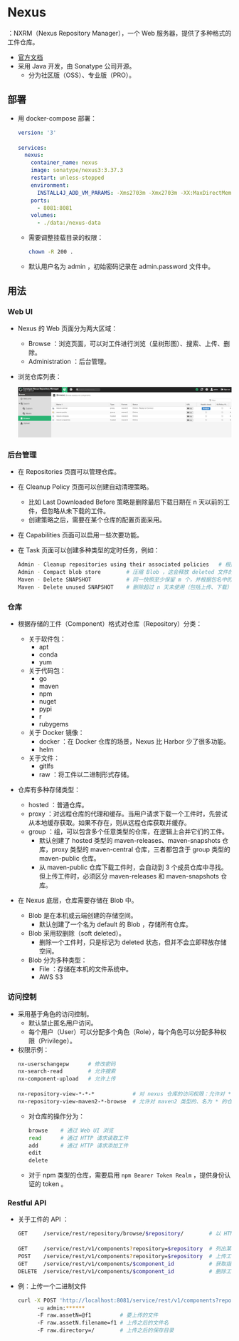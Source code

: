 # Nexus

：NXRM（Nexus Repository Manager），一个 Web 服务器，提供了多种格式的工件仓库。
- [官方文档](https://help.sonatype.com/repomanager3)
- 采用 Java 开发，由 Sonatype 公司开源。
  - 分为社区版（OSS）、专业版（PRO）。

## 部署

- 用 docker-compose 部署：
  ```yml
  version: '3'

  services:
    nexus:
      container_name: nexus
      image: sonatype/nexus3:3.37.3
      restart: unless-stopped
      environment:
        INSTALL4J_ADD_VM_PARAMS: -Xms2703m -Xmx2703m -XX:MaxDirectMemorySize=2703m -Djava.util.prefs.userRoot=/nexus-data/javaprefs
      ports:
        - 8081:8081
      volumes:
        - ./data:/nexus-data
  ```
  - 需要调整挂载目录的权限：
    ```sh
    chown -R 200 .
    ```
  - 默认用户名为 admin ，初始密码记录在 admin.password 文件中。

## 用法

### Web UI

- Nexus 的 Web 页面分为两大区域：
  - Browse ：浏览页面，可以对工件进行浏览（呈树形图）、搜索、上传、删除。
  - Administration ：后台管理。

- 浏览仓库列表：

  ![](./Nexus.png)

### 后台管理

- 在 Repositories 页面可以管理仓库。

- 在 Cleanup Policy 页面可以创建自动清理策略。
  - 比如 Last Downloaded Before 策略是删除最后下载日期在 n 天以前的工件，但忽略从未下载的工件。
  - 创建策略之后，需要在某个仓库的配置页面采用。

- 在 Capabilities 页面可以启用一些次要功能。

- 在 Task 页面可以创建多种类型的定时任务，例如：
  ```sh
  Admin - Cleanup repositories using their associated policies   # 根据 Cleanup Policy 清理各个仓库。默认添加了该任务，每天执行一次
  Admin - Compact blob store        # 压缩 Blob ，这会释放 deleted 文件的存储空间。建议添加该任务
  Maven - Delete SNAPSHOT           # 同一快照至少保留 m 个，并根据包名中的时间戳，删除早于 n 天的快照
  Maven - Delete unused SNAPSHOT    # 删除超过 n 天未使用（包括上传、下载）的快照
  ```

### 仓库

- 根据存储的工件（Component）格式对仓库（Repository）分类：
  - 关于软件包：
    - apt
    - conda
    - yum
  - 关于代码包：
    - go
    - maven
    - npm
    - nuget
    - pypi
    - r
    - rubygems
  - 关于 Docker 镜像：
    - docker ：在 Docker 仓库的场景，Nexus 比 Harbor 少了很多功能。
    - helm
  - 关于文件：
    - gitlfs
    - raw ：将工件以二进制形式存储。

- 仓库有多种存储类型：
  - hosted ：普通仓库。
  - proxy ：对远程仓库的代理和缓存。当用户请求下载一个工件时，先尝试从本地缓存获取。如果不存在，则从远程仓库获取并缓存。
  - group ：组，可以包含多个任意类型的仓库，在逻辑上合并它们的工件。
    - 默认创建了 hosted 类型的 maven-releases、maven-snapshots 仓库，proxy 类型的 maven-central 仓库，三者都包含于 group 类型的 maven-public 仓库。
    - 从 maven-public 仓库下载工件时，会自动到 3 个成员仓库中寻找。但上传工件时，必须区分 maven-releases 和 maven-snapshots 仓库。

- 在 Nexus 底层，仓库需要存储在 Blob 中。
  - Blob 是在本机或云端创建的存储空间。
    - 默认创建了一个名为 default 的 Blob ，存储所有仓库。
  - Blob 采用软删除（soft deleted）。
    - 删除一个工件时，只是标记为 deleted 状态，但并不会立即释放存储空间。
  - Blob 分为多种类型：
    - File ：存储在本机的文件系统中。
    - AWS S3

### 访问控制

- 采用基于角色的访问控制。
  - 默认禁止匿名用户访问。
  - 每个用户（User）可以分配多个角色（Role），每个角色可以分配多种权限（Privilege）。
- 权限示例：
  ```sh
  nx-userschangepw      # 修改密码
  nx-search-read        # 允许搜索
  nx-component-upload   # 允许上传

  nx-repository-view-*-*-*            # 对 nexus 仓库的访问权限：允许对 * 类型的、名为 * 的仓库，进行 * 操作
  nx-repository-view-maven2-*-browse  # 允许对 maven2 类型的、名为 * 的仓库，进行 browse 操作
  ```
  - 对仓库的操作分为：
    ```sh
    browse    # 通过 Web UI 浏览
    read      # 通过 HTTP 请求读取工件
    add       # 通过 HTTP 请求添加工件
    edit
    delete
    ```
  - 对于 npm 类型的仓库，需要启用 `npm Bearer Token Realm` ，提供身份认证的 token 。

### Restful API

- 关于工件的 API ：
  ```sh
  GET     /service/rest/repository/browse/$repository/        # 以 HTML 基本视图显示文件列表

  GET     /service/rest/v1/components?repository=$repository  # 列出某个仓库的工件信息，默认只显示第一页
  POST    /service/rest/v1/components?repository=$repository  # 上传工件到指定仓库。上传成功时的响应为空
  GET     /service/rest/v1/components/$component_id           # 获取指定工件的信息，需要指定工件在所有仓库中的唯一 ID
  DELETE  /service/rest/v1/components/$component_id           # 删除工件
  ```
- 例：上传一个二进制文件
  ```sh
  curl -X POST 'http://localhost:8081/service/rest/v1/components?repository=test'
        -u admin:******
        -F raw.assetN=@f1         # 要上传的文件
        -F raw.assetN.filename=f1 # 上传之后的文件名
        -F raw.directory=/        # 上传之后的保存目录
  ```
